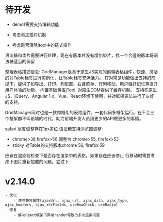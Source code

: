 # 待开发
- demo1需要支持编辑功能

- 考虑添加插件机制
- 考虑是否清除jtool中的链式操作

语法糖和垫片需要进行处理，现在有版本并没有增加垫片，找一个合适的版本将语法糖适当的保留

整理表格描述信息: 
GridManager是基于原生JS实现的前端表格组件，快速、灵活的对Table标签进行实例化，让Table标签充满活力。
在对常见功能做出支持的前提下，提供了如导出、打印、列配置、右键菜单、行列移动、用户偏好记忆等提升用户体验的功能。
内置基础类库jTool, 对原生DOM提供了缓存机制。
支持在原生JS、jQuery、Angular 1.x、Vue、React环境下使用，并对框架语法进行了友好的支持。

GridManager同时也是一款跨框架的表格组件，一套代码多框架运行。在不会三个框架都不叫前端的时代，助力前端开发人员用更少的API做更多的事情。


safari 宽度调整存在1px差位
语法糖支持浏览器调整:
- chrome>38,firefox>56 调整为 chrome>55, firefox>53
- sticky 对Table的支持版本chrome 56, firefox 59

应该在渲染前检查下是否存在渲染中的表格，如果存在应该停止
行移动时需要考虑下图片重新加载的问题，尝试下
# v2.14.0
    - 优化
        - 清除兼容属性[ajaxUrl, ajax_url, ajax_data, ajax_type, ajax_headers, ajax_xhrFields, useRowCheck, useRadio]
    - 修复
        - 解决React框架下异常render导致的多次渲染问题
